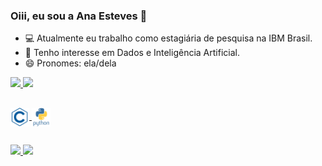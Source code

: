 ### Oiii, eu sou a Ana Esteves 👋


<!-- - 🔭 I’m currently working on ... <> -->
- 💻 Atualmente eu trabalho como estagiária de pesquisa na IBM Brasil.
- 🌱 Tenho interesse em Dados e Inteligência Artificial.
- 😄 Pronomes: ela/dela

<div>
  <a href="https://github.com/carolinaesteves" >
  <img height="130cm" src="https://github-readme-stats.vercel.app/api?username=carolinaesteves&hide=contribs,stars,prs,issues&count_private=true&show_icons=true&theme=tokyonight" />
  <img height="130cm" src="https://github-readme-stats.vercel.app/api/top-langs/?username=carolinaesteves" />
</div>
  
##
  
<div style="display: inline block"<br>
  <img align="center" alt="py icon" height="30" widht= "40" src="https://github.com/devicons/devicon/blob/master/icons/c/c-line.svg" >
  <img align="center" alt="py icon" height="30" widht= "40" src="https://github.com/devicons/devicon/blob/master/icons/python/python-original-wordmark.svg" >
</div>

##
<div>
<a href="https://www.linkedin.com/in/anacarolinaesteves/" target=_blank><img src ="https://img.shields.io/badge/LinkedIn-0077B5?style=for-the-badge&logo=linkedin&logoColor=white" target=_blank>
<a href="https://www.instagram.com/carolinaesteves/" target=_blank><img src ="https://img.shields.io/badge/Instagram-E4405F?style=for-the-badge&logo=instagram&logoColor=white" target=_blank>

</div>
